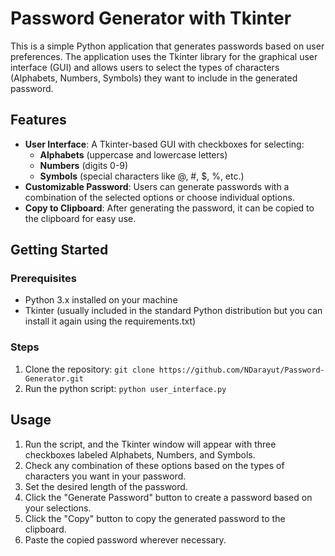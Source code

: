 # Password Generator with Tkinter  
This is a simple Python application that generates passwords based on user preferences. 
The application uses the Tkinter library for the graphical user interface (GUI) 
and allows users to select the types of characters (Alphabets, Numbers, Symbols) they want to include in the generated password.  
## Features  
- **User Interface**: A Tkinter-based GUI with checkboxes for selecting:  
  - **Alphabets** (uppercase and lowercase letters)  
  - **Numbers** (digits 0-9)  
  - **Symbols** (special characters like @, #, $, %, etc.)  
- **Customizable Password**: Users can generate passwords with a combination of the selected options or choose individual options.  
- **Copy to Clipboard**: After generating the password, it can be copied to the clipboard for easy use.
## Getting Started  
### Prerequisites  
- Python 3.x installed on your machine  
- Tkinter (usually included in the standard Python distribution but you can install it again using the requirements.txt)
### Steps  
1. Clone the repository:
```git clone https://github.com/NDarayut/Password-Generator.git```
2. Run the python script:
```python user_interface.py```
## Usage  
1. Run the script, and the Tkinter window will appear with three checkboxes labeled Alphabets, Numbers, and Symbols.  
2. Check any combination of these options based on the types of characters you want in your password.  
3. Set the desired length of the password.  
4. Click the "Generate Password" button to create a password based on your selections.  
5. Click the "Copy" button to copy the generated password to the clipboard.  
6. Paste the copied password wherever necessary.  

